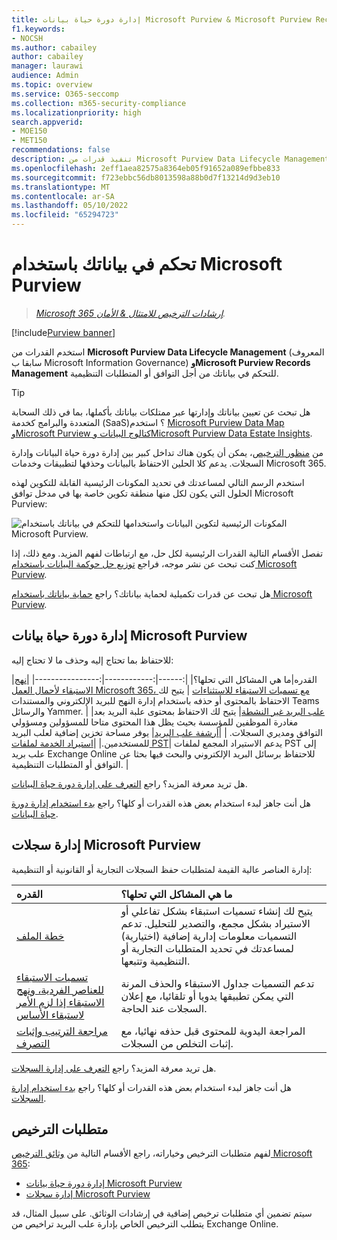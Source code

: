 ```yaml
---
title: إدارة دورة حياة بيانات Microsoft Purview & Microsoft Purview Records Management
f1.keywords:
- NOCSH
ms.author: cabailey
author: cabailey
manager: laurawi
audience: Admin
ms.topic: overview
ms.service: O365-seccomp
ms.collection: m365-security-compliance
ms.localizationpriority: high
search.appverid:
- MOE150
- MET150
recommendations: false
description: تنفيذ قدرات من Microsoft Purview Data Lifecycle Management & Microsoft Purview Records Management للتحكم في بياناتك للتوافق أو المتطلبات التنظيمية.
ms.openlocfilehash: 2eff1aea82575a8364eb05f91652a089efbbe833
ms.sourcegitcommit: f723ebbc56db8013598a88b0d7f13214d9d3eb10
ms.translationtype: MT
ms.contentlocale: ar-SA
ms.lasthandoff: 05/10/2022
ms.locfileid: "65294723"
---
```

# <a name="govern-your-data-with-microsoft-purview"></a>تحكم في بياناتك باستخدام Microsoft Purview

>*[Microsoft 365 إرشادات الترخيص للامتثال & الأمان](/office365/servicedescriptions/microsoft-365-service-descriptions/microsoft-365-tenantlevel-services-licensing-guidance/microsoft-365-security-compliance-licensing-guidance).*

[!include[Purview banner](../includes/purview-rebrand-banner.md)]

استخدم القدرات من **Microsoft Purview Data Lifecycle Management** (المعروف سابقا ب Microsoft Information Governance) **وMicrosoft Purview Records Management** للتحكم في بياناتك من أجل التوافق أو المتطلبات التنظيمية.

> [!TIP]
> هل تبحث عن تعيين بياناتك وإدارتها عبر ممتلكات بياناتك بأكملها، بما في ذلك السحابة المتعددة والبرامج كخدمة (SaaS)؟ استخدم [Microsoft Purview Data Map وMicrosoft Purview كتالوج البيانات وMicrosoft Purview Data Estate Insights](/azure/purview/overview).

من [منظور الترخيص](#licensing-requirements)، يمكن أن يكون هناك تداخل كبير بين إدارة دورة حياة البيانات وإدارة السجلات. يدعم كلا الحلين الاحتفاظ بالبيانات وحذفها لتطبيقات وخدمات Microsoft 365.

استخدم الرسم التالي لمساعدتك في تحديد المكونات الرئيسية القابلة للتكوين لهذه الحلول التي يكون لكل منها منطقة تكوين خاصة بها في مدخل توافق Microsoft Purview:

![المكونات الرئيسية لتكوين البيانات واستخدامها للتحكم في بياناتك باستخدام Microsoft Purview.](../media/govern-your-data.png)

تفصل الأقسام التالية القدرات الرئيسية لكل حل، مع ارتباطات لفهم المزيد. ومع ذلك، إذا كنت تبحث عن نشر موجه، فراجع [توزيع حل حوكمة البيانات باستخدام Microsoft Purview](data-governance-solution.md).

هل تبحث عن قدرات تكميلية لحماية بياناتك؟ راجع [حماية بياناتك باستخدام Microsoft Purview](information-protection.md).

## <a name="microsoft-purview-data-lifecycle-management"></a>إدارة دورة حياة بيانات Microsoft Purview

للاحتفاظ بما تحتاج إليه وحذف ما لا تحتاج إليه:
 
|القدره|ما هي المشاكل التي تحلها؟|
|:------|:------------|:----------------|
|[نهج الاستبقاء لأحمال العمل Microsoft 365، مع تسميات الاستبقاء للاستثناءات](retention.md) | يتيح لك الاحتفاظ بالمحتوى أو حذفه باستخدام إدارة النهج للبريد الإلكتروني والمستندات Teams والرسائل Yammer. |
|[علب البريد غير النشطة](inactive-mailboxes-in-office-365.md)| يتيح لك الاحتفاظ بمحتوى علبة البريد بعد مغادرة الموظفين للمؤسسة بحيث يظل هذا المحتوى متاحا للمسؤولين ومسؤولي التوافق ومديري السجلات. |
|[أرشفة علب البريد](archive-mailboxes.md)| يوفر مساحة تخزين إضافية لعلب البريد للمستخدمين.|
|[استيراد الخدمة لملفات PST](importing-pst-files-to-office-365.md)| يدعم الاستيراد المجمع لملفات PST إلى علب بريد Exchange Online للاحتفاظ برسائل البريد الإلكتروني والبحث فيها بحثا عن التوافق أو المتطلبات التنظيمية. |

هل تريد معرفة المزيد؟ راجع [التعرف على إدارة دورة حياة البيانات](data-lifecycle-management.md).

هل أنت جاهز لبدء استخدام بعض هذه القدرات أو كلها؟ راجع [بدء استخدام إدارة دورة حياة البيانات](get-started-with-data-lifecycle-management.md).


## <a name="microsoft-purview-records-management"></a>إدارة سجلات Microsoft Purview

إدارة العناصر عالية القيمة لمتطلبات حفظ السجلات التجارية أو القانونية أو التنظيمية:

|القدره|ما هي المشاكل التي تحلها؟|
|:---------|:---------------------------|
|[خطة الملف](file-plan-manager.md)| يتيح لك إنشاء تسميات استبقاء بشكل تفاعلي أو الاستيراد بشكل مجمع، والتصدير للتحليل. تدعم التسميات معلومات إدارية إضافية (اختيارية) لمساعدتك في تحديد المتطلبات التجارية أو التنظيمية وتتبعها. |
|[تسميات الاستبقاء للعناصر الفردية، ونهج الاستبقاء إذا لزم الأمر لاستبقاء الأساس](retention.md)| تدعم التسميات جداول الاستبقاء والحذف المرنة التي يمكن تطبيقها يدويا أو تلقائيا، مع إعلان السجلات عند الحاجة. |
|[مراجعة الترتيب وإثبات التصرف](disposition.md)| المراجعة اليدوية للمحتوى قبل حذفه نهائيا، مع إثبات التخلص من السجلات.|

هل تريد معرفة المزيد؟ راجع [التعرف على إدارة السجلات](records-management.md).

هل أنت جاهز لبدء استخدام بعض هذه القدرات أو كلها؟ راجع [بدء استخدام إدارة السجلات](get-started-with-records-management.md).


## <a name="licensing-requirements"></a>متطلبات الترخيص

لفهم متطلبات الترخيص وخياراته، راجع الأقسام التالية من [وثائق الترخيص Microsoft 365](/office365/servicedescriptions/microsoft-365-service-descriptions/microsoft-365-tenantlevel-services-licensing-guidance/microsoft-365-security-compliance-licensing-guidance): 
- [إدارة دورة حياة بيانات Microsoft Purview](/office365/servicedescriptions/microsoft-365-service-descriptions/microsoft-365-tenantlevel-services-licensing-guidance/microsoft-365-security-compliance-licensing-guidance#microsoft-purview-data-lifecycle-management)
- [إدارة سجلات Microsoft Purview](/office365/servicedescriptions/microsoft-365-service-descriptions/microsoft-365-tenantlevel-services-licensing-guidance/microsoft-365-security-compliance-licensing-guidance#microsoft-purview-records-management)

سيتم تضمين أي متطلبات ترخيص إضافية في إرشادات الوثائق. على سبيل المثال، قد يتطلب الترخيص الخاص بإدارة علب البريد تراخيص من Exchange Online.